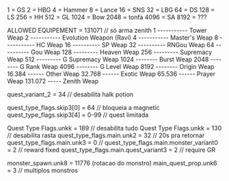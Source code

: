 1 = GS
2 = HBG
4 = Hammer
8 = Lance
16 = SNS
32 = LBG
64 = DS
128 = LS
256 = HH
512 = GL
1024 = Bow
2048 = tonfa
4096 = SA
8192 = ???

ALLOWED EQUIPEMENT = 131071 // só arma zenith
1 ----------- Tower Weap
2 ----------- Evolution Weapon (Ravi)
4 ----------- Master's Weap
8 ----------- HC Weap
16 ---------- SP Weap
32 ---------- RNGou Weap
64 ---------- Gou Weap
128 --------- Heaven Weap
256 --------- Supremacy Weap
512 --------- G Supremacy Weap
1024 -------- Burst Weap
2048 -------- G Rank Weap
4096 -------- G Level Weap
8192 -------- Origin Weap
16.384 ------ Other Weap
32.768 ------ Exotic Weap
65.536 ------ Prayer Weap
131.072 ----- Zenith Weap

quest_variant_2 = 34 // desabilita halk potion

quest_type_flags.skip3[0] = 64 // bloqueia a magnetic
quest_type_flags.skip3[4] = 0-99 // quest limitada

Quest Type Flags.unkk = 189 // desabilita tudo
Quest Type Flags.unkk = 130 // desabilita rasta
quest_type_flags.main.unk2 = 32 // 20s pra retornar
quest_type_flags.main.unk3 = 0 // 
quest_type_flags.main.monster_variant0 = 2 // reward fixed
quest_type_flags.main.quest_variant3 = 2 // require GR

monster_spawn.unk8 = 11776 (rotacao do monstro)
main_quest_prop.unk6 = 3 // multiplos monstros
